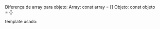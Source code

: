 Diferença de array para objeto:
    Array: 
        const array = []
    Objeto:
        const objeto = {}

template usado:
<script src="script.js">
    const perguntas = [
        {
            pergunta: "Pergunta 01",
            respostas: [
                "Resposta A",
                "Resposta B",
                "Resposta C",
            ],
            correta: 2
        },
    ]
    alert(perguntas[0].respostas[perguntas[0].correta])
</script>